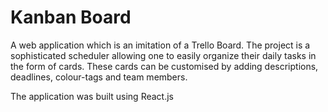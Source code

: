 # Kanban Board
A web application which is an imitation of a Trello Board. 
The project is a sophisticated scheduler allowing one to easily organize their daily tasks in the form of cards. These cards can be customised by adding descriptions, deadlines, colour-tags and team members.

The application was built using React.js
